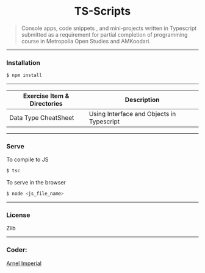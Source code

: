 <h1 align=center>TS-Scripts</h1> 

> Console apps, code snippets , and mini-projects written in Typescript submitted as a requirement for partial completion of programming course in Metropolia Open Studies and AMKoodari.

---

### Installation

```sh
$ npm install
```

---

| Exercise Item & Directories         | Description                                          |
|-------------------------------------|------------------------------------------------------|
| Data Type CheatSheet                |Using Interface and Objects in Typescript             | 



---

### Serve
To compile to JS

```sh
$ tsc

```

To serve in the browser
```sh
$ node <js_file_name>

```

---


### License
Zlib

---

### Coder:
[Arnel Imperial](https://arnelimperial.com)
